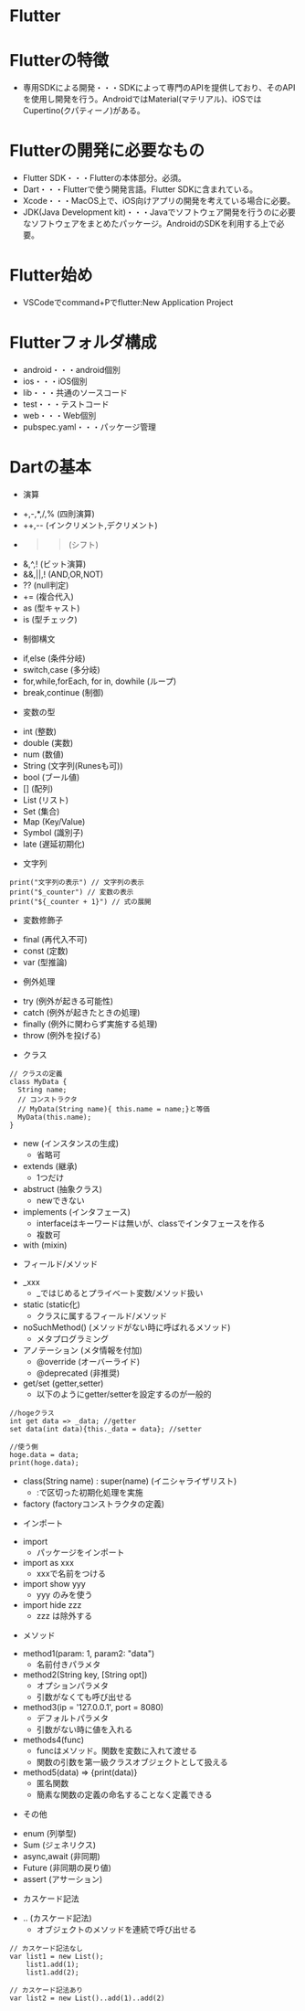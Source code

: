 # Flutter
# Flutterの特徴
* 専用SDKによる開発・・・SDKによって専門のAPIを提供しており、そのAPIを使用し開発を行う。AndroidではMaterial(マテリアル)、iOSではCupertino(クパティーノ)がある。
# Flutterの開発に必要なもの
* Flutter SDK・・・Flutterの本体部分。必須。
* Dart・・・Flutterで使う開発言語。Flutter SDKに含まれている。
* Xcode・・・MacOS上で、iOS向けアプリの開発を考えている場合に必要。
* JDK(Java Development kit)・・・Javaでソフトウェア開発を行うのに必要なソフトウェアをまとめたパッケージ。AndroidのSDKを利用する上で必要。
# Flutter始め
* VSCodeでcommand+Pでflutter:New Application Project
# Flutterフォルダ構成
* android・・・android個別
* ios・・・iOS個別
* lib・・・共通のソースコード
* test・・・テストコード
* web・・・Web個別
* pubspec.yaml・・・パッケージ管理
# Dartの基本
* 演算
- +,-,*,/,% (四則演算)
- ++,-- (インクリメント,デクリメント)
- >> (シフト)
- &,^,! (ビット演算)
- &&,||,! (AND,OR,NOT)
- ?? (null判定)
- += (複合代入)
- as (型キャスト)
- is (型チェック)
* 制御構文
- if,else (条件分岐)
- switch,case (多分岐)
- for,while,forEach, for in, dowhile (ループ)
- break,continue (制御)
* 変数の型
- int (整数)
- double (実数)
- num (数値)
- String (文字列(Runesも可))
- bool (ブール値)
- [] (配列)
- List (リスト)
- Set (集合)
- Map (Key/Value)
- Symbol (識別子)
- late (遅延初期化)
* 文字列
```Dart:文字列
print("文字列の表示") // 文字列の表示
print("$_counter") // 変数の表示
print("${_counter + 1}") // 式の展開
```
* 変数修飾子
- final (再代入不可)
- const (定数)
- var (型推論)
* 例外処理
- try (例外が起きる可能性)
- catch (例外が起きたときの処理)
- finally (例外に関わらず実施する処理)
- throw (例外を投げる)
* クラス
```Dart:class
// クラスの定義
class MyData {
  String name;
  // コンストラクタ
  // MyData(String name){ this.name = name;}と等価
  MyData(this.name);
}
```
- new (インスタンスの生成)
    - 省略可
- extends (継承)
    - 1つだけ
- abstruct (抽象クラス)
    - newできない
- implements (インタフェース)
    - interfaceはキーワードは無いが、classでインタフェースを作る
    - 複数可
- with (mixin) 
* フィールド/メソッド
- _xxx
    - _ではじめるとプライベート変数/メソッド扱い
- static (static化)
    - クラスに属するフィールド/メソッド
- noSuchMethod() (メソッドがない時に呼ばれるメソッド)
    - メタプログラミング
- アノテーション (メタ情報を付加)
    - @override (オーバーライド)
    - @deprecated (非推奨)
- get/set (getter,setter)
    - 以下のようにgetter/setterを設定するのが一般的
```Dart:get/set
//hogeクラス
int get data => _data; //getter
set data(int data){this._data = data}; //setter

//使う側
hoge.data = data;
print(hoge.data);
```
- class(String name) : super(name) (イニシャライザリスト)
    - :で区切った初期化処理を実施
- factory (factoryコンストラクタの定義)
* インポート
- import
    - パッケージをインポート
- import as xxx
    - xxxで名前をつける
- import show yyy
    - yyy のみを使う
- import hide zzz
    - zzz は除外する
* メソッド
- method1(param: 1, param2: "data")
    - 名前付きパラメタ
- method2(String key, [String opt])
    - オプションパラメタ
    - 引数がなくても呼び出せる
- method3(ip = '127.0.0.1', port = 8080)
    - デフォルトパラメタ
    - 引数がない時に値を入れる
- methods4(func)
    - funcはメソッド。関数を変数に入れて渡せる
    - 関数の引数を第一級クラスオブジェクトとして扱える
- method5(data) => {print(data)}
    - 匿名関数
    - 簡素な関数の定義の命名することなく定義できる
* その他
- enum (列挙型)
- Sum<Int> (ジェネリクス)
- async,await (非同期)
- Future (非同期の戻り値)
- assert (アサーション)
* カスケード記法
- .. (カスケード記法)
    - オブジェクトのメソッドを連続で呼び出せる
```Dart:カスケード記法
// カスケード記法なし
var list1 = new List();
    list1.add(1);
    list1.add(2);

// カスケード記法あり
var list2 = new List()..add(1)..add(2)
```